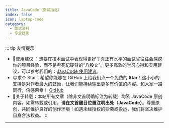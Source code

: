 ```yaml
---
title: JavaCode（面试指北）
index: false
icon: laptop-code
category:
  - 面试资料
  - 专业技能
---
```


::: tip 友情提示

- 💌使用建议 ：想要在技术面试中表现得更好？真正有水平的面试官往往会深挖你的项目经验，而不是考死记硬背的“八股文”。更多高效的学习心得和实用建议，可以参考我们的：[JavaCode 使用建议](../javacode/JavaCode使用建议)。
- 😊求个 Star：希望你能够在 GitHub 上给我们点一个免费的 **Star**！这小小的支持是对作者最大的鼓励，让我们能持续输出更多有价值的内容。和大家一路同行，倍感荣幸！ [GitHub ](https://github.com/Aaron-TangCode/JavaCode)
- 📢关于转载：本站所有文章（除非文首明确标注为转载）均系 JavaCode 原创内容。如需转载或引用，**请在文首醒目位置注明出处（JavaCode）**。尊重原创，共同维护良好的创作环境！如遇未经授权的抄袭或搬运，我们将坚决维护自身合法权益。
:::

---